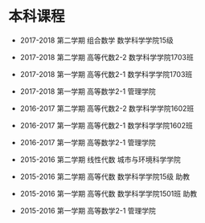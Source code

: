 # 本科课程

* 2017-2018 第二学期 组合数学 数学科学学院15级

* 2017-2018  第二学期 高等代数2-2 数学科学学院1703班

* 2017-2018 第一学期 高等代数2-1 数学科学学院1703班

* 2017-2018 第一学期  高等数学2-1 管理学院

* 2016-2017  第二学期 高等代数2-2 数学科学学院1602班

* 2016-2017 第一学期 高等代数2-1 数学科学学院1602班

* 2016-2017 第一学期  高等数学2-1 管理学院

* 2015-2016  第二学期 线性代数 城市与环境科学学院

* 2015-2016  第二学期 高等代数 数学科学学院15级 助教

* 2015-2016  第一学期 高等代数 数学科学学院1501班 助教

* 2015-2016 第一学期  高等数学2-1 管理学院


